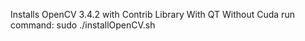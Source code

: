 Installs OpenCV 3.4.2 with Contrib Library
With QT
Without Cuda
run command: sudo ./installOpenCV.sh

